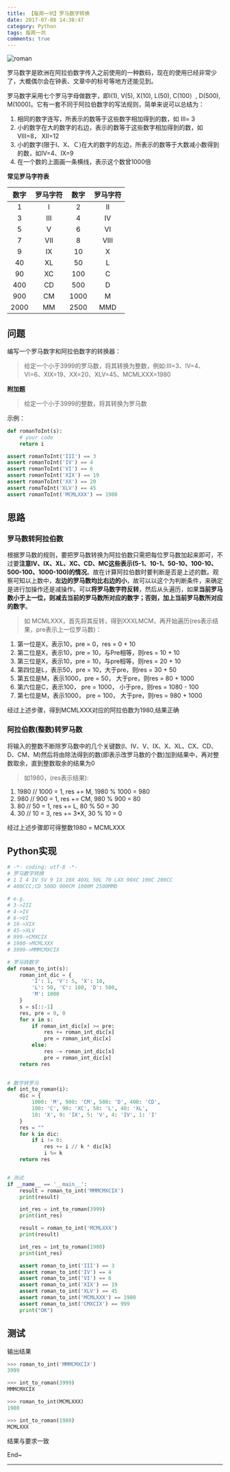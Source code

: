 ```yaml
---
title: 【每周一坑】罗马数字转换
date: 2017-07-08 14:38:47
category: Python
tags: 每周一坑
comments: true
---
```


![roman](/images/imagesource/17-07-08.jpg)

罗马数字是欧洲在阿拉伯数字传入之前使用的一种数码，现在的使用已经非常少了，大概偶尔会在钟表、文章中的标号等地方还能见到。

罗马数字采用七个罗马字母做数字，即I(1), V(5), X(10), L(50), C(100）, D(500), M(1000)。它有一套不同于阿拉伯数字的写法规则，简单来说可以总结为：

1. 相同的数字连写，所表示的数等于这些数字相加得到的数，如 Ⅲ= 3
2. 小的数字在大的数字的右边，表示的数等于这些数字相加得到的数，如 Ⅷ=8， Ⅻ=12
3. 小的数字(限于Ⅰ、Ⅹ、Ｃ)在大的数字的左边，所表示的数等于大数减小数得到的数，如Ⅳ=4、Ⅸ=9
4. 在一个数的上面画一条横线，表示这个数曾1000倍

<!--more-->

**常见罗马字符表**

数字|罗马字符|数字|罗马字符
:-:|:-:|:--:|:--:|
1|Ⅰ|2|Ⅱ
3|Ⅲ|4|Ⅳ
5|Ⅴ|6|Ⅵ
7|Ⅶ|8|Ⅷ
9|Ⅸ|10|Ⅹ
40|XL|50|L
90|XC|100|C
400|CD|500|D
900|CM|1000|M
2000|MM|2500|MMD

## 问题

编写一个罗马数字和阿拉伯数字的转换器：
> 给定一个小于3999的罗马数，将其转换为整数，例如:Ⅲ=3、Ⅳ=4、Ⅵ=6、XIX=19、XX=20、XLV=45、MCMLXXX=1980

**附加题**

> 给定一个小于3999的整数，将其转换为罗马数

示例：

```python
def romanToInt(s):
    # your code
    return i

assert romanToInt('III') == 3
assert romanToInt('IV') == 4
assert romanToInt('VI') == 6
assert romanToInt('XIX') == 19
assert romanToInt('XX') == 20
assert romaToInt('XLV') == 45
assert romanToInt('MCMLXXX') == 1980
```

## 思路

### 罗马数转阿拉伯数

根据罗马数的规则，要把罗马数转换为阿拉伯数只需把每位罗马数加起来即可，不过要**注意IV、IX、XL、XC、CD、MC这些表示(5-1、10-1、50-10、100-10、500-100、1000-100)的情况**。故在计算阿拉伯数时要判断是否是上述的数。观察可知以上数中，**左边的罗马数均比右边的小**，故可以以这个为判断条件，来确定是进行加操作还是减操作。可以**将罗马数字符反转**，然后从头遍历，如果**当前罗马数小于上一位，则减去当前的罗马数所对应的数字；否则，加上当前罗马数所对应的数字**。

> 如 MCMLXXX，首先将其反转，得到XXXLMCM，再开始遍历(res表示结果，pre表示上一位罗马数)：
1. 第一位是X，表示10，pre = 0，res = 0 + 10
2. 第二位是X，表示10，pre = 10，与Pre相等，则res = 10 + 10
3. 第三位是X，表示10，pre = 10，与pre相等，则res = 20 + 10
4. 第四位是L，表示50，pre = 10，大于pre，则res = 30 + 50
5. 第五位是M，表示1000，pre = 50， 大于pre，则res = 80 + 1000
6. 第六位是C，表示100， pre = 1000， 小于pre，则res = 1080 - 100
7. 第七位是M，表示1000， pre = 100， 大于pre，则res = 980 + 1000

经过上述步骤，得到MCMLXXX对应的阿拉伯数为1980,结果正确

### 阿拉伯数(整数)转罗马数

将输入的整数不断除罗马数中的几个关键数(I、IV、V、IX、X、XL、CX、CD、D、CM、M)然后将由除法得到的数(即表示改罗马数的个数)加到结果中，再对整数取余，直到整数取余的结果为0

> 如1980，(res表示结果):
1. 1980 // 1000 = 1, res += M, 1980 % 1000 = 980
2. 980 // 900 = 1, res += CM, 980 % 900 = 80
3. 80 // 50 = 1, res += L, 80 % 50 = 30
4. 30 // 10 = 3, res += 3*X, 30 % 10 = 0

经过上述步骤即可得整数1980 = MCMLXXX

## Python实现

```python
# -*- coding: utf-8 -*-
# 罗马数字转换
# 1 I 4 IV 5V 9 IX 10X 40XL 50L 70 LXX 90XC 100C 200CC
# 400CCC;CD 500D 900CM 1000M 2500MMD

# e.g.
# 3->III
# 4->IV
# 6->VI
# 19->XIX
# 45->XLV
# 999->CMXCIX
# 1980->MCMLXXX
# 3999->MMMCMXCIX

# 罗马转数字
def roman_to_int(s):
    roman_int_dic = {
        'I': 1, 'V': 5, 'X': 10,
        'L': 50, 'C': 100, 'D': 500,
        'M': 1000
    }
    s = s[::-1]
    res, pre = 0, 0
    for x in s:
        if roman_int_dic[x] >= pre:
            res += roman_int_dic[x]
            pre = roman_int_dic[x]
        else:
            res -= roman_int_dic[x]
            pre = roman_int_dic[x]
    return res
 

# 数字转罗马
def int_to_roman(i):
    dic = {
        1000: 'M', 900: 'CM', 500: 'D', 400: 'CD',
        100: 'C', 90: 'XC', 50: 'L', 40: 'XL',
        10: 'X', 9: 'IX', 5: 'V', 4: 'IV', 1: 'I'
    }
    res = ""
    for k in dic:
        if i != 0:
            res += i // k * dic[k]
            i %= k
    return res


# 测试
if __name__ == '__main__':
    result = roman_to_int('MMMCMXCIX')
    print(result)

    int_res = int_to_roman(3999)
    print(int_res)

    result = roman_to_int('MCMLXXX')
    print(result)

    int_res = int_to_roman(1980)
    print(int_res)

    assert roman_to_int('III') == 3
    assert roman_to_int('IV') == 4
    assert roman_to_int('VI') == 6
    assert roman_to_int('XIX') == 19
    assert roman_to_int('XLV') == 45
    assert roman_to_int('MCMLXXX') == 1980
    assert roman_to_int('CMXCIX') == 999
    print("OK")
```

## 测试

输出结果

```python
>>> roman_to_int('MMMCMXCIX')
3999

>>> int_to_roman(3999)
MMMCMXCIX

>>> roman_to_int(MCMLXXX)
1980

>>> int_to_roman(1980)
MCMLXXX
```

结果与要求一致

End~

---
